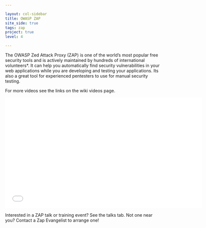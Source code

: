 ```yaml
---

layout: col-sidebar
title: OWASP ZAP
site_side: true
tags: zap
project: true
level: 4

---
```

<!-- rebuild 38 -->

The OWASP Zed Attack Proxy (ZAP) is one of the world’s most popular free security tools and is actively maintained by hundreds of international volunteers*. It can help you automatically find security vulnerabilities in your web applications while you are developing and testing your applications. Its also a great tool for experienced pentesters to use for manual security testing.

For more videos see the links on the wiki videos page.

  <div class="video-container">
    <iframe src="//www.youtube.com/embed/ztfgip-UhWw?" allowfullscreen="true" width="640" height="360" frameborder="0"></iframe>
  </div>
  
Interested in a ZAP talk or training event? See the talks tab. Not one near you? Contact a Zap Evangelist to arrange one!


